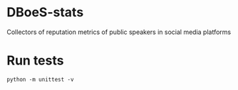 # DBoeS-stats
Collectors of reputation metrics of public speakers in social media platforms

# Run tests

```
python -m unittest -v
```
